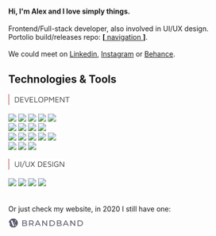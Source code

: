 #### Hi, I'm Alex and I love simply things.  

Frontend/Full-stack developer, also involved in UI/UX design.  
Portolio build/releases repo: [**[** navigation **]**](https://img.shields.io/badge/Tools-XD-informational?style=flat&logo=Adobe_XD&logoColor=white&color=5CA1B2).  
&nbsp;  
We could meet on [Linkedin], [Instagram] or [Behance].   
## Technologies & Tools  
<img src = "https://raw.githubusercontent.com/hadabr/hadabr/master/assets/DEVELOPMENT.png"/>

![](https://img.shields.io/badge/Lib-React-informational?style=flat&logo=react&logoColor=white&color=5DBDCA)
![](https://img.shields.io/badge/Lib-Redux-informational?style=flat&logo=redux&logoColor=white&color=5DBDCA)
![](https://img.shields.io/badge/PF-NodeJS-informational?style=flat&logo=nodejs&logoColor=white&color=5DBDCA)
![](https://img.shields.io/badge/PF-Electron-informational?style=flat&logo=Electron&logoColor=white&color=5DBDCA)
![](https://img.shields.io/badge/Server-ExpressJS-informational?style=flat&logo=JavaScript&logoColor=white&color=5DBDCA)  
![](https://img.shields.io/badge/Code-JavaScript-informational?style=flat&logo=javascript&logoColor=white&color=5DBDCA)
![](https://img.shields.io/badge/Tools-Git-informational?style=flat&logo=git&logoColor=white&color=5DBDCA)
![](https://img.shields.io/badge/FW-React_Native-informational?style=flat&logo=react&logoColor=white&color=5DBDCA)
![](https://img.shields.io/badge/FW-AngularJS-informational?style=flat&logo=Angular&logoColor=white&color=5DBDCA)     
![](https://img.shields.io/badge/Code-Sass-informational?style=flat&logo=sass&logoColor=white&color=5DBDCA)
![](https://img.shields.io/badge/Lib-Vue-informational?style=flat&logo=vue.js&logoColor=white&color=5DBDCA)
![](https://img.shields.io/badge/Lib-Bootstrap-informational?style=flat&logo=Bootstrap&logoColor=white&color=5DBDCA)
![](https://img.shields.io/badge/DB-PostgreSQL-informational?style=flat&logo=postgresql&logoColor=white&color=5DBDCA) 
![](https://img.shields.io/badge/DB-Mongodb-informational?style=flat&logo=Mongodb&logoColor=white&color=5DBDCA)  
![](https://img.shields.io/badge/API-REST-informational?style=flat&logo=REST&logoColor=white&color=5DBDCA)
![](https://img.shields.io/badge/API-GraphQl-informational?style=flat&logo=GraphQl&logoColor=white&color=5DBDCA)
![](https://img.shields.io/badge/Tools-Webpack-informational?style=flat&logo=Webpack&logoColor=white&color=5DBDCA)   


<img src = "https://raw.githubusercontent.com/hadabr/hadabr/master/assets/ui-design.png"/>

![](https://img.shields.io/badge/Tools-Adobe_XD-informational?style=flat&logo=Adobe_XD&logoColor=white&color=CB8181)
![](https://img.shields.io/badge/Tools-Illustrator-informational?style=flat&logo=Adobe_Illustrator&logoColor=white&color=CB8181)
![](https://img.shields.io/badge/Tools-Photoshop-informational?style=flat&logo=Adobe_Photoshop&logoColor=white&color=CB8181)
![](https://img.shields.io/badge/Tools-Figma-informational?style=flat&logo=Figma&logoColor=white&color=CB8181)
&nbsp;  
&nbsp;  
&nbsp;  
Or just check my website, in 2020 I still have one:  
[![brandband](https://raw.githubusercontent.com/hadabr/hadabr/master/assets/brandband.png "brandband")](https://brandband.io/)  

   [linkedin]: <http://angularjs.org>
   [instagram]: <https://www.instagram.com/pockethabr>
   [behance]: <https://www.behance.net/alexdovghi6c9c>
   [**navigation**]: <https://github.com/hadabr/navigation>
   [linkedin-logo]: https://raw.githubusercontent.com/MartinHeinz/MartinHeinz/master/linkedin-3-16.png 
